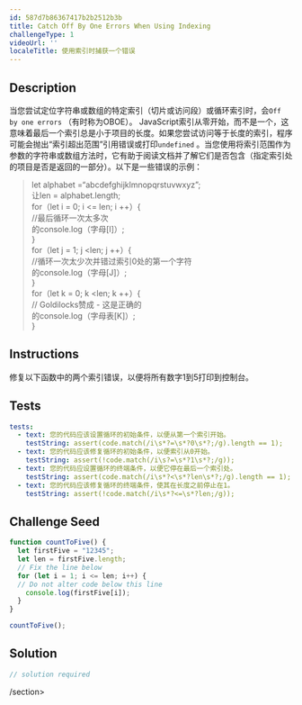 ```yaml
---
id: 587d7b86367417b2b2512b3b
title: Catch Off By One Errors When Using Indexing
challengeType: 1
videoUrl: ''
localeTitle: 使用索引时捕获一个错误
---
```


## Description
<section id="description">当您尝试定位字符串或数组的特定索引（切片或访问段）或循环索引时，会<code>Off by one errors</code> （有时称为OBOE）。 JavaScript索引从零开始，而不是一个，这意味着最后一个索引总是小于项目的长度。如果您尝试访问等于长度的索引，程序可能会抛出“索引超出范围”引用错误或打印<code>undefined</code> 。当您使用将索引范围作为参数的字符串或数组方法时，它有助于阅读文档并了解它们是否包含（指定索引处的项目是否是返回的一部分）。以下是一些错误的示例： <blockquote> let alphabet =“abcdefghijklmnopqrstuvwxyz”; <br>让len = alphabet.length; <br> for（let i = 0; i &lt;= len; i ++）{ <br> //最后循环一次太多次<br>的console.log（字母[I]）; <br> } <br> for（let j = 1; j &lt;len; j ++）{ <br> //循环一次太少次并错过索引0处的第一个字符<br>的console.log（字母[J]）; <br> } <br> for（let k = 0; k &lt;len; k ++）{ <br> // Goldilocks赞成 - 这是正确的<br>的console.log（字母表[K]）; <br> } </blockquote></section>

## Instructions
<section id="instructions">修复以下函数中的两个索引错误，以便将所有数字1到5打印到控制台。 </section>

## Tests
<section id='tests'>

```yml
tests:
  - text: 您的代码应该设置循环的初始条件，以便从第一个索引开始。
    testString: assert(code.match(/i\s*?=\s*?0\s*?;/g).length == 1);
  - text: 您的代码应该修复循环的初始条件，以便索引从0开始。
    testString: assert(!code.match(/i\s?=\s*?1\s*?;/g));
  - text: 您的代码应设置循环的终端条件，以便它停在最后一个索引处。
    testString: assert(code.match(/i\s*?<\s*?len\s*?;/g).length == 1);
  - text: 您的代码应该修复循环的终端条件，使其在长度之前停止在1。
    testString: assert(!code.match(/i\s*?<=\s*?len;/g));

```

</section>

## Challenge Seed
<section id='challengeSeed'>

<div id='js-seed'>

```js
function countToFive() {
  let firstFive = "12345";
  let len = firstFive.length;
  // Fix the line below
  for (let i = 1; i <= len; i++) {
  // Do not alter code below this line
    console.log(firstFive[i]);
  }
}

countToFive();

```

</div>



</section>

## Solution
<section id='solution'>

```js
// solution required
```

/section>
